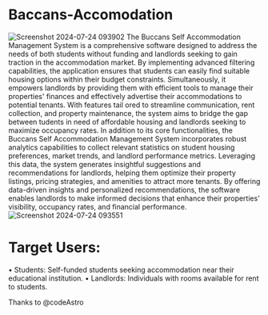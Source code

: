 # Baccans-Accomodation
![Screenshot 2024-07-24 093902](https://github.com/user-attachments/assets/e409dc46-78a3-46a8-9b79-19ae5ae1fcd3)
The Buccans Self Accommodation Management System is a comprehensive software designed to address the 
needs of both students without funding and landlords seeking to gain traction in the accommodation market. 
By implementing advanced filtering capabilities, the application ensures that students can easily find suitable 
housing options within their budget constraints. Simultaneously, it empowers landlords by providing them 
with efficient tools to manage their properties' finances and effectively advertise their accommodations to 
potential tenants. With features tail
ored to streamline communication, rent collection, and property 
maintenance, the system aims to bridge the gap between 
tudents in need of affordable housing and 
landlords seeking to maximize occupancy rates. 
In addition to its core functionalities, the Buccans Self Accommodation Management System incorporates 
robust analytics capabilities to collect relevant statistics on student housing preferences, market trends, and 
landlord performance metrics. Leveraging this data, the system generates insightful suggestions and 
recommendations for landlords, helping them optimize their property listings, pricing strategies, and 
amenities to attract more tenants. By offering data-driven insights and personalized recommendations, the 
software enables landlords to make informed decisions that enhance their properties' visibility, occupancy 
rates, and financial performance. 
![Screenshot 2024-07-24 093551](https://github.com/user-attachments/assets/8c70b6c7-da29-402e-80f4-7175b5770fd3)
# Target Users:
• Students: Self-funded students seeking accommodation near their educational institution. 
• Landlords: Individuals with rooms available for rent to students. 

Thanks to @codeAstro
